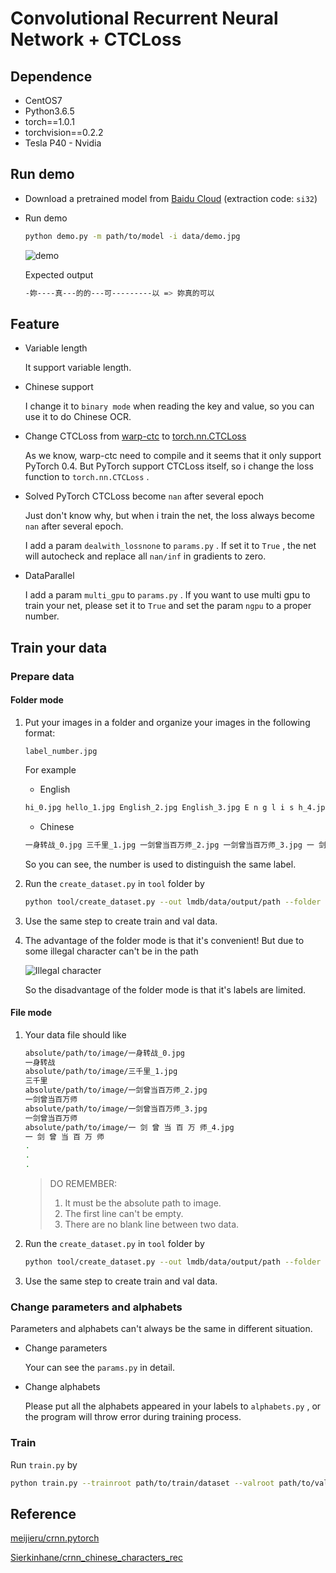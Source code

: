 # Convolutional Recurrent Neural Network + CTCLoss 

## Dependence

- CentOS7
- Python3.6.5
- torch==1.0.1
- torchvision==0.2.2
- Tesla P40 - Nvidia

## Run demo

- Download a pretrained model from [Baidu Cloud](https://pan.baidu.com/s/1FmJhYf1Wy-LUaz4V2WpF7g) (extraction code: `si32`)

- Run demo

  ```sh
  python demo.py -m path/to/model -i data/demo.jpg
  ```

   ![demo](https://raw.githubusercontent.com/Holmeyoung/crnn_pytorch/master/demo/demo.jpg)

  Expected output

  ```sh
  -妳----真---的的---可---------以 => 妳真的可以
  ```

  

## Feature

- Variable length

  It support variable length.



- Chinese support

  I change it to `binary mode` when reading the key and value, so you can use it to do Chinese OCR.



- Change CTCLoss from [warp-ctc](https://github.com/SeanNaren/warp-ctc) to [torch.nn.CTCLoss](https://pytorch.org/docs/stable/nn.html#ctcloss)

  As we know, warp-ctc need to compile and it seems that it only support PyTorch 0.4. But PyTorch support CTCLoss itself, so i change the loss function to `torch.nn.CTCLoss` .

  

- Solved PyTorch CTCLoss become `nan` after several epoch

  Just don't know why, but when i train the net, the loss always become `nan` after several epoch.

  I add a param `dealwith_lossnone` to `params.py` . If set it to `True` , the net will autocheck and replace all `nan/inf` in gradients to zero.



- DataParallel

  I add a param `multi_gpu` to `params.py` . If you want to use multi gpu to train your net, please set it to `True` and set the param `ngpu` to a proper number.



## Train your data

### Prepare data

#### Folder mode

1. Put your images in a folder and organize your images in the following format:

   `label_number.jpg` 

   For example

   - English

   ```sh
   hi_0.jpg hello_1.jpg English_2.jpg English_3.jpg E n g l i s h_4.jpg...
   ```

   - Chinese

   ```sh
   一身转战_0.jpg 三千里_1.jpg 一剑曾当百万师_2.jpg 一剑曾当百万师_3.jpg 一 剑 曾 当 百 万 师_3.jpg ...
   ```

   So you can see, the number is used to distinguish the same label.



2. Run the `create_dataset.py` in `tool` folder by

   ```sh
   python tool/create_dataset.py --out lmdb/data/output/path --folder path/to/folder
   ```

   

3. Use the same step to create train and val data.



4. The advantage of the folder mode is that it's convenient! But due to some illegal character can't be in the path

    ![Illegal character](https://raw.githubusercontent.com/Holmeyoung/crnn_pytorch/master/demo/illegal_character.png)

   So the disadvantage of the folder mode is that it's labels are limited. 



#### File mode

1. Your data file should like

   ```sh
   absolute/path/to/image/一身转战_0.jpg
   一身转战
   absolute/path/to/image/三千里_1.jpg
   三千里
   absolute/path/to/image/一剑曾当百万师_2.jpg
   一剑曾当百万师
   absolute/path/to/image/一剑曾当百万师_3.jpg
   一剑曾当百万师
   absolute/path/to/image/一 剑 曾 当 百 万 师_4.jpg
   一 剑 曾 当 百 万 师
   .
   .
   .
   ```

   > DO REMEMBER:
   >
   > 1. It must be the absolute path to image.
   > 2. The first line can't be empty.
   > 3. There are no blank line between two data.



2. Run the `create_dataset.py` in `tool` folder by

   ```sh
   python tool/create_dataset.py --out lmdb/data/output/path --folder path/to/file
   ```

   

3. Use the same step to create train and val data.



### Change parameters and alphabets

Parameters and alphabets can't always be the same in different situation. 

- Change parameters

  Your can see the `params.py` in detail.

- Change alphabets

  Please put all the alphabets appeared in your labels to `alphabets.py` , or the program will throw error during training process.



### Train

Run `train.py` by

```sh
python train.py --trainroot path/to/train/dataset --valroot path/to/val/dataset
```



## Reference

[meijieru/crnn.pytorch](<https://github.com/meijieru/crnn.pytorch>)

[Sierkinhane/crnn_chinese_characters_rec](<https://github.com/Sierkinhane/crnn_chinese_characters_rec>)

